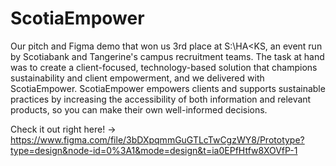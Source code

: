 # ScotiaEmpower
Our pitch and Figma demo that won us 3rd place at S:\HA&lt;KS, an event run by Scotiabank and Tangerine's campus recruitment teams. The task at hand was to create a client-focused, technology-based solution that champions sustainability and client empowerment, and we delivered with ScotiaEmpower. ScotiaEmpower empowers clients and supports sustainable practices by increasing the accessibility of both information and relevant products, so you can make their own well-informed decisions.

Check it out right here! -> https://www.figma.com/file/3bDXpqmmGuGTLcTwCgzWY8/Prototype?type=design&node-id=0%3A1&mode=design&t=ia0EPfHtfw8XOVfP-1
